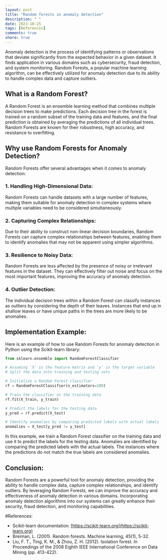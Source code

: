 ```yaml
---
layout: post
title: "Random forests in anomaly detection"
description: " "
date: 2023-10-25
tags: [References]
comments: true
share: true
---
```


Anomaly detection is the process of identifying patterns or observations that deviate significantly from the expected behavior in a given dataset. It finds application in various domains such as cybersecurity, fraud detection, and system monitoring. Random Forests, a popular machine learning algorithm, can be effectively utilized for anomaly detection due to its ability to handle complex data and capture outliers.

## What is a Random Forest?

A Random Forest is an ensemble learning method that combines multiple decision trees to make predictions. Each decision tree in the forest is trained on a random subset of the training data and features, and the final prediction is obtained by averaging the predictions of all individual trees. Random Forests are known for their robustness, high accuracy, and resistance to overfitting.

## Why use Random Forests for Anomaly Detection?

Random Forests offer several advantages when it comes to anomaly detection:

### 1. Handling High-Dimensional Data:
Random Forests can handle datasets with a large number of features, making them suitable for anomaly detection in complex systems where multiple variables need to be considered simultaneously.

### 2. Capturing Complex Relationships:
Due to their ability to construct non-linear decision boundaries, Random Forests can capture complex relationships between features, enabling them to identify anomalies that may not be apparent using simpler algorithms.

### 3. Resilience to Noisy Data:
Random Forests are less affected by the presence of noisy or irrelevant features in the dataset. They can effectively filter out noise and focus on the most important features, improving the accuracy of anomaly detection.

### 4. Outlier Detection:
The individual decision trees within a Random Forest can classify instances as outliers by considering the depth of their leaves. Instances that end up in shallow leaves or have unique paths in the trees are more likely to be anomalies.

## Implementation Example:

Here is an example of how to use Random Forests for anomaly detection in Python using the Scikit-learn library:

```python
from sklearn.ensemble import RandomForestClassifier

# Assuming 'X' is the feature matrix and 'y' is the target variable
# Split the data into training and testing sets

# Initialize a Random Forest classifier
rf = RandomForestClassifier(n_estimators=100)

# Train the classifier on the training data
rf.fit(X_train, y_train)

# Predict the labels for the testing data
y_pred = rf.predict(X_test)

# Identify anomalies by comparing predicted labels with actual labels
anomalies = X_test[y_pred != y_test]
```

In this example, we train a Random Forest classifier on the training data and use it to predict the labels for the testing data. Anomalies are identified by comparing the predicted labels with the actual labels. The instances where the predictions do not match the true labels are considered anomalies.

## Conclusion:

Random Forests are a powerful tool for anomaly detection, providing the ability to handle complex data, capture complex relationships, and identify outliers. By leveraging Random Forests, we can improve the accuracy and effectiveness of anomaly detection in various domains. Incorporating anomaly detection algorithms into our systems can greatly enhance their security, fraud detection, and monitoring capabilities.

#References:
- Scikit-learn documentation: [https://scikit-learn.org](https://scikit-learn.org)
- Breiman, L. (2001). Random forests. Machine learning, 45(1), 5-32. 
- Liu, F. T., Ting, K. M., & Zhou, Z. H. (2012). Isolation forest. In Proceedings of the 2008 Eighth IEEE International Conference on Data Mining (pp. 413-422).